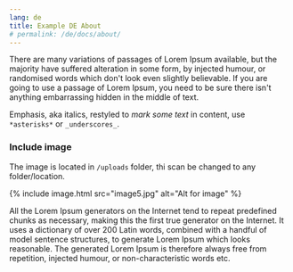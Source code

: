 ```yaml
---
lang: de
title: Example DE About
# permalink: /de/docs/about/
---
```


There are many variations of passages of Lorem Ipsum available, but the majority have suffered alteration in some form, by injected humour, or randomised words which don't look even slightly believable. If you are going to use a passage of Lorem Ipsum, you need to be sure there isn't anything embarrassing hidden in the middle of text. 

Emphasis, aka italics, restyled to *mark some text* in content, use `*asterisks*` or `_underscores_`.

### Include image

The image is located in `/uploads` folder, thi scan be changed to any folder/location.

{% include image.html src="image5.jpg" alt="Alt for image" %}

All the Lorem Ipsum generators on the Internet tend to repeat predefined chunks as necessary, making this the first true generator on the Internet. It uses a dictionary of over 200 Latin words, combined with a handful of model sentence structures, to generate Lorem Ipsum which looks reasonable. The generated Lorem Ipsum is therefore always free from repetition, injected humour, or non-characteristic words etc.